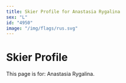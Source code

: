 ```yaml
---
title: Skier Profile for Anastasia Rygalina
sex: "L"
id: "4950"
image: "/img/flags/rus.svg" 
---
```


# Skier Profile

This page is for: Anastasia Rygalina.
    